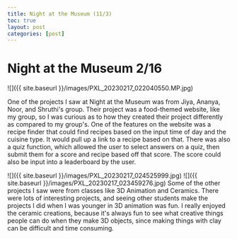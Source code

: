 ```yaml
---
title: Night at the Museum (11/3)
toc: true
layout: post
categories: [post]
---
```

# Night at the Museum 2/16
![]({{ site.baseurl }}/images/PXL_20230217_022040550.MP.jpg)

One of the projects I saw at Night at the Museum was from Jiya, Ananya, Noor, and Shruthi's group. Their project was a food-themed website, like my group, so I was curious as to how they created their project differently as compared to my group's. One of the features on the website was a recipe finder that could find recipes based on the input time of day and the cuisine type. It would pull up a link to a recipe based on that. There was also a quiz function, which allowed the user to select answers on a quiz, then submit them for a score and recipe based off that score. The score could also be input into a leaderboard by the user.

![]({{ site.baseurl }}/images/PXL_20230217_024525999.jpg)
![]({{ site.baseurl }}/images/PXL_20230217_023459276.jpg)
Some of the other projects I saw were from classes like 3D Animation and Ceramics. There were lots of interesting projects, and seeing other students make the projects I did when I was younger in 3D animation was fun. I really enjoyed the ceramic creations, because it's always fun to see what creative things people can do when they make 3D objects, since making things with clay can be difficult and time consuming.